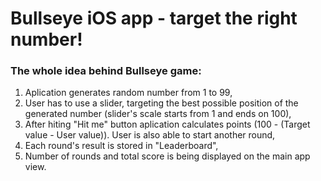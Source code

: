 # Bullseye iOS app - target the right number!

### The whole idea behind Bullseye game:
1. Aplication generates random number from 1 to 99,
2. User has to use a slider, targeting the best possible position of the generated number (slider's scale starts from 1 and ends on 100),
3. After hiting "Hit me" button aplication calculates points (100 - (Target value - User value)). User is also able to start another round,
4. Each round's result is stored in "Leaderboard",
5. Number of rounds and total score is being displayed on the main app view.
